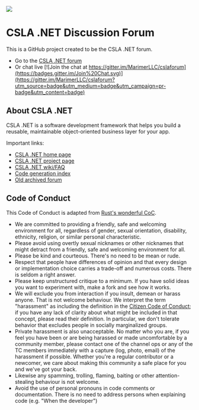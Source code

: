 ![](https://raw.github.com/MarimerLLC/csla/master/Support/Logos/csla%20win8_mid.png)

CSLA .NET Discussion Forum
=========

This is a GitHub project created to be the CSLA .NET forum.
* Go to the [CSLA .NET forum](https://github.com/marimerllc/cslaforum/issues?q=is%3Aissue+sort%3Aupdated-desc)
* Or chat live [![Join the chat at https://gitter.im/MarimerLLC/cslaforum](https://badges.gitter.im/Join%20Chat.svg)](https://gitter.im/MarimerLLC/cslaforum?utm_source=badge&utm_medium=badge&utm_campaign=pr-badge&utm_content=badge)

## About CSLA .NET

CSLA .NET is a software development framework that helps you build a reusable, maintainable object-oriented business layer for your app. 

Important links:
* [CSLA .NET home page](http://www.cslanet.com)
* [CSLA .NET project page](http://www.github.com/marimerllc/csla)
* [CSLA .NET wiki/FAQ](https://github.com/MarimerLLC/csla/wiki)
* [Code generation index](http://www.lhotka.net/cslanet/codegen.aspx)
* [Old archived forum](http://cslanet.com/old-forum/)

## Code of Conduct

This Code of Conduct is adapted from [Rust's wonderful
CoC](http://www.rust-lang.org/conduct.html).

* We are committed to providing a friendly, safe and welcoming
  environment for all, regardless of gender, sexual orientation,
  disability, ethnicity, religion, or similar personal characteristic.
* Please avoid using overtly sexual nicknames or other nicknames that
  might detract from a friendly, safe and welcoming environment for
  all.
* Please be kind and courteous. There's no need to be mean or rude.
* Respect that people have differences of opinion and that every
  design or implementation choice carries a trade-off and numerous
  costs. There is seldom a right answer.
* Please keep unstructured critique to a minimum. If you have solid
  ideas you want to experiment with, make a fork and see how it works.
* We will exclude you from interaction if you insult, demean or harass
  anyone.  That is not welcome behaviour. We interpret the term
  "harassment" as including the definition in the [Citizen Code of
  Conduct](http://citizencodeofconduct.org/); if you have any lack of
  clarity about what might be included in that concept, please read
  their definition. In particular, we don't tolerate behavior that
  excludes people in socially marginalized groups.
* Private harassment is also unacceptable. No matter who you are, if
  you feel you have been or are being harassed or made uncomfortable
  by a community member, please contact one of the channel ops or any
  of the TC members immediately with a capture (log, photo, email) of
  the harassment if possible.  Whether you're a regular contributor or
  a newcomer, we care about making this community a safe place for you
  and we've got your back.
* Likewise any spamming, trolling, flaming, baiting or other
  attention-stealing behaviour is not welcome.
* Avoid the use of personal pronouns in code comments or
  documentation. There is no need to address persons when explaining
  code (e.g. "When the developer")
